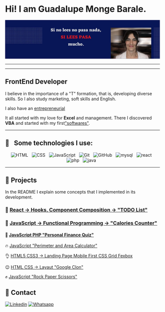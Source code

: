 # Hi! I am Guadalupe Monge Barale. 

![Si lees pasa](/p.jpg)
***
***
## FrontEnd Developer

I believe in the importance of a "T" formation, that is, developing diverse skills. So I also study marketing, soft skills and English. 

I also have an [entrepreneurial](https://paranegociode.com.ar/blog) 

It all started with my love for **Excel** and management. There I discovered **VBA** and started with my first["softwares"](https://paranegociode.com.ar/softwares).

***
## :gem: &nbsp;&nbsp;Some technologies I use:
<p align="center">
  <img src="https://img.shields.io/badge/HTML5-E34F26?style=for-the-badge&logo=html5&logoColor=white" alt="HTML" />&nbsp;&nbsp;
  <img src="https://img.shields.io/badge/CSS3-1572B6?style=for-the-badge&logo=css3&logoColor=white" alt="CSS" />&nbsp;&nbsp;
  <img src="https://img.shields.io/badge/JavaScript-%23000?style=for-the-badge&logo=javascript&logoColor=F7DF1E" alt="JavaScript" />&nbsp;&nbsp;
  <img src="https://img.shields.io/badge/Git-E34F26?style=for-the-badge&logo=git&logoColor=white" alt="Git" />&nbsp;&nbsp;
  <img src="https://img.shields.io/badge/github%20-%23000.svg?&style=for-the-badge&logo=github&logoColor=white" alt="GitHub" />&nbsp;&nbsp;
  <img src="https://img.shields.io/badge/MySQL-9cf?&style=for-the-badge&logo=mysql&logoColor=white" alt="mysql" />&nbsp;&nbsp; 
  <img src="https://img.shields.io/badge/React-9cf?&style=for-the-badge&logo=react&logoColor=white" alt="react" />&nbsp;&nbsp; 
  <img src="https://img.shields.io/badge/PHP-9cf?&style=for-the-badge&logo=php&logoColor=white" alt="php" />&nbsp;&nbsp;
  <img src="https://img.shields.io/badge/JAVA-9cf?&style=for-the-badge&logo=oracle&logoColor=white" alt="java" />&nbsp;&nbsp; 
</p>

---
## :rocket: Projects

In the README I explain some concepts that I implemented in its development.

### :full_moon_with_face:  [React -> Hooks, Component Composition -> "TODO List"](https://github.com/GuadaMongeBarale/todo-list-react)

### :large_orange_diamond: [JavaScript -> Functional Programming  -> "Calories Counter"](https://github.com/GuadaMongeBarale/functional)

#### :school:  [JavaScript PHP "Personal Finance Quiz"](https://github.com/practicaproISPC/grupo-5-g5)

🔥  [JavaScript "Perimeter and Area Calculator"](https://github.com/GuadaMongeBarale/math-javascript)

:ok_hand:  [HTML5 CSS3 -> Landing Page Mobile First CSS Grid Fexbox](https://github.com/GuadaMongeBarale/LandingMobileFirst)

:wink:  [HTML CSS -> Layaut "Google Clon"](https://github.com/GuadaMongeBarale/clonGoogle)

:fist:  [JavaScript "Rock Paper Scissors"](https://github.com/GuadaMongeBarale/piedraPapelTijera)


## :iphone: Contact

[![Linkedin](https://img.shields.io/badge/Linkedin-0e76a8?style=for-the-badge&logo=linkedin&logoColor=white&labelColor=101010)](https://www.linkedin.com/in/guadalupe-monge-barale/)
[![Whatsapp](https://img.shields.io/badge/Whatsapp-00bb2d?style=for-the-badge&logo=whatsapp&logoColor=white&labelColor=101010)](https://wa.me/message/IYDH5V7JCWA6B1)

